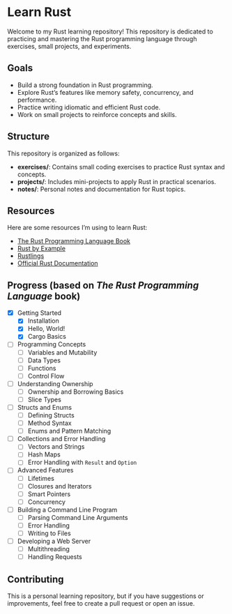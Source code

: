 # Learn Rust

Welcome to my Rust learning repository! This repository is dedicated to practicing and mastering the Rust programming language through exercises, small projects, and experiments.

## Goals
- Build a strong foundation in Rust programming.
- Explore Rust’s features like memory safety, concurrency, and performance.
- Practice writing idiomatic and efficient Rust code.
- Work on small projects to reinforce concepts and skills.

## Structure
This repository is organized as follows:

- **exercises/**: Contains small coding exercises to practice Rust syntax and concepts.
- **projects/**: Includes mini-projects to apply Rust in practical scenarios.
- **notes/**: Personal notes and documentation for Rust topics.

## Resources
Here are some resources I’m using to learn Rust:
- [The Rust Programming Language Book](https://doc.rust-lang.org/book/)
- [Rust by Example](https://doc.rust-lang.org/rust-by-example/)
- [Rustlings](https://github.com/rust-lang/rustlings)
- [Official Rust Documentation](https://doc.rust-lang.org/)

## Progress (based on *The Rust Programming Language* book)
- [x] Getting Started
  - [x] Installation
  - [x] Hello, World!
  - [x] Cargo Basics
- [ ] Programming Concepts
  - [ ] Variables and Mutability
  - [ ] Data Types
  - [ ] Functions
  - [ ] Control Flow
- [ ] Understanding Ownership
  - [ ] Ownership and Borrowing Basics
  - [ ] Slice Types
- [ ] Structs and Enums
  - [ ] Defining Structs
  - [ ] Method Syntax
  - [ ] Enums and Pattern Matching
- [ ] Collections and Error Handling
  - [ ] Vectors and Strings
  - [ ] Hash Maps
  - [ ] Error Handling with `Result` and `Option`
- [ ] Advanced Features
  - [ ] Lifetimes
  - [ ] Closures and Iterators
  - [ ] Smart Pointers
  - [ ] Concurrency
- [ ] Building a Command Line Program
  - [ ] Parsing Command Line Arguments
  - [ ] Error Handling
  - [ ] Writing to Files
- [ ] Developing a Web Server
  - [ ] Multithreading
  - [ ] Handling Requests

## Contributing
This is a personal learning repository, but if you have suggestions or improvements, feel free to create a pull request or open an issue.
